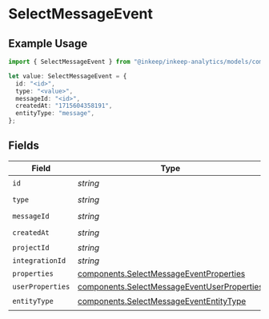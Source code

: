 # SelectMessageEvent

## Example Usage

```typescript
import { SelectMessageEvent } from "@inkeep/inkeep-analytics/models/components";

let value: SelectMessageEvent = {
  id: "<id>",
  type: "<value>",
  messageId: "<id>",
  createdAt: "1715604358191",
  entityType: "message",
};
```

## Fields

| Field                                                                                                      | Type                                                                                                       | Required                                                                                                   | Description                                                                                                |
| ---------------------------------------------------------------------------------------------------------- | ---------------------------------------------------------------------------------------------------------- | ---------------------------------------------------------------------------------------------------------- | ---------------------------------------------------------------------------------------------------------- |
| `id`                                                                                                       | *string*                                                                                                   | :heavy_check_mark:                                                                                         | N/A                                                                                                        |
| `type`                                                                                                     | *string*                                                                                                   | :heavy_check_mark:                                                                                         | N/A                                                                                                        |
| `messageId`                                                                                                | *string*                                                                                                   | :heavy_check_mark:                                                                                         | N/A                                                                                                        |
| `createdAt`                                                                                                | *string*                                                                                                   | :heavy_check_mark:                                                                                         | N/A                                                                                                        |
| `projectId`                                                                                                | *string*                                                                                                   | :heavy_minus_sign:                                                                                         | N/A                                                                                                        |
| `integrationId`                                                                                            | *string*                                                                                                   | :heavy_minus_sign:                                                                                         | N/A                                                                                                        |
| `properties`                                                                                               | [components.SelectMessageEventProperties](../../models/components/selectmessageeventproperties.md)         | :heavy_minus_sign:                                                                                         | N/A                                                                                                        |
| `userProperties`                                                                                           | [components.SelectMessageEventUserProperties](../../models/components/selectmessageeventuserproperties.md) | :heavy_minus_sign:                                                                                         | N/A                                                                                                        |
| `entityType`                                                                                               | [components.SelectMessageEventEntityType](../../models/components/selectmessageevententitytype.md)         | :heavy_check_mark:                                                                                         | N/A                                                                                                        |